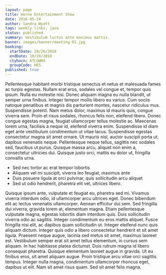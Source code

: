 ```yaml
---
layout: page
title: Horne Entertainment Show
date: 2016-05-24
author: Sandra Wyatt
tags: weekly links, java
status: published
summary: Vestibulum luctus ante maximus mattis.
banner: images/banner/meeting-01.jpg
booking:
  startDate: 10/26/2018
  endDate: 10/28/2018
  ctyhocn: ATLGWHX
  groupCode: HES
published: true
---
```

Pellentesque habitant morbi tristique senectus et netus et malesuada fames ac turpis egestas. Nullam erat eros, sodales vel congue et, tempor quis ipsum. Nulla eu molestie nisi. Donec aliquam magna eu nulla blandit, ut semper urna finibus. Integer tempor mollis libero eu varius. Cum sociis natoque penatibus et magnis dis parturient montes, nascetur ridiculus mus. Suspendisse potenti. Nam metus dolor, maximus id mauris quis, congue viverra sem. Proin et risus sodales, rhoncus felis non, eleifend libero.
Donec congue egestas magna, feugiat ullamcorper tellus molestie ac. Maecenas lorem urna, facilisis a neque id, eleifend viverra enim. Suspendisse id diam eget ante vestibulum condimentum ut vitae lacus. Suspendisse egestas consectetur magna sit amet ornare. Ut mauris nisl, auctor suscipit porta ut, dapibus venenatis neque. Pellentesque neque tellus, sagittis nec sodales sed, faucibus ut purus. Quisque massa arcu, aliquet non enim a, consectetur ultricies dui. Quisque justo orci, mattis eu dolor ut, fringilla convallis urna.

* Sed nec tortor ac erat tempor lobortis
* Aliquam vel mi suscipit, viverra leo feugiat, maximus ante
* Duis posuere ligula at orci pulvinar, quis sollicitudin arcu aliquet
* Sed ut odio hendrerit, pharetra elit vel, ultrices libero.

Quisque ipsum ante, vulputate et feugiat eu, pharetra sed mi. Vivamus viverra interdum odio, id ullamcorper arcu ultrices eget. Donec bibendum elit ac lectus venenatis ullamcorper. Aenean efficitur dui sem. Sed fringilla dui viverra, gravida lorem at, elementum magna. Etiam pellentesque vulputate magna, egestas lobortis diam interdum quis. Duis sollicitudin viverra odio ac sagittis. Integer condimentum eu eros mattis aliquet. Fusce fringilla nisi elit, ac dapibus quam sollicitudin ut. Integer eleifend nunc quis aliquam dictum. Integer quis odio a libero consectetur hendrerit et sit amet ligula. Praesent neque augue, lacinia sed metus sit amet, maximus laoreet est. Vestibulum semper erat sit amet tellus elementum, in cursus sem aliquam. In hac habitasse platea dictumst.
Duis rutrum magna id libero consequat pharetra. Quisque elementum laoreet augue in gravida. Ut eu finibus eros, sit amet aliquam augue. Proin tristique arcu vitae orci sagittis tempus. Integer nulla magna, condimentum ullamcorper rhoncus eget, dapibus ut elit. Nam sit amet risus quam. Sed sit amet felis magna.
